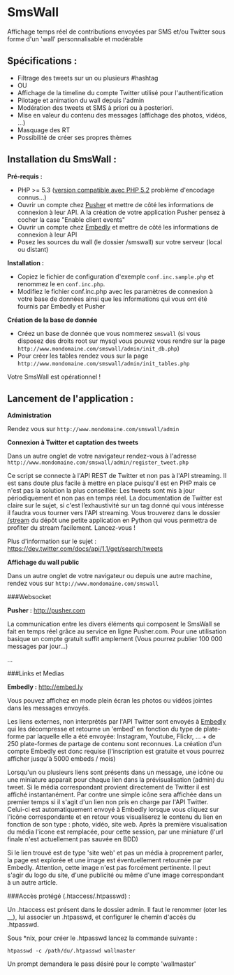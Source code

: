SmsWall
=======

Affichage temps réel de contributions envoyées par SMS et/ou Twitter sous forme d'un 'wall' personnalisable et modérable

Spécifications :
----------------

-   Filtrage des tweets sur un ou plusieurs #hashtag
-   OU
-   Affichage de la timeline du compte Twitter utilisé pour l'authentification
-   Pilotage et animation du wall depuis l'admin
-   Modération des tweets et SMS à priori ou à posteriori.
-   Mise en valeur du contenu des messages (affichage des photos, vidéos, ...)
-   Masquage des RT
-   Possibilité de créer ses propres thèmes


Installation du SmsWall :
-------------------------

__Pré-requis :__

- PHP >= 5.3 ([version compatible avec PHP 5.2](https://github.com/assobug/smswall/tree/785e109f3415aaa6f9214f030c73ebb58d4452d2) problème d'encodage connus...)
- Ouvrir un compte chez [Pusher](http://pusher.com) et mettre de côté les informations de connexion à leur API. A la création de votre application Pusher pensez à cocher la case "Enable client events"
- Ouvrir un compte chez [Embedly](http://embed.ly) et mettre de côté les informations de connexion à leur API
- Posez les sources du wall (le dossier /smswall) sur votre serveur (local ou distant)


__Installation :__

- Copiez le fichier de configuration d'exemple ```conf.inc.sample.php``` et renommez le en ```conf.inc.php```.
- Modifiez le fichier conf.inc.php avec les paramètres de connexion à votre base de données ainsi que les informations qui vous ont été fournis par Embedly et Pusher


__Création de la base de donnée__

- Créez un base de donnée que vous nommerez ```smswall``` (si vous disposez des droits root sur mysql vous pouvez vous rendre sur la page ```http://www.mondomaine.com/smswall/admin/init_db.php```)
- Pour créer les tables rendez vous sur la page ```http://www.mondomaine.com/smswall/admin/init_tables.php```

Votre SmsWall est opérationnel !


Lancement de l'application :
----------------------------


__Administration__

Rendez vous sur ```http://www.mondomaine.com/smswall/admin```

__Connexion à Twitter et captation des tweets__

Dans un autre onglet de votre navigateur rendez-vous à l'adresse ```http://www.mondomaine.com/smswall/admin/register_tweet.php```

Ce script se connecte à l'API REST de Twitter et non pas à l'API streaming. Il est sans doute plus facile à mettre en place puisqu'il est en PHP mais ce n'est pas la solution la plus conseillée: Les tweets sont mis à jour périodiquement et non pas en temps réel. La documentation de Twitter est claire sur le sujet, si c'est l’exhaustivité sur un tag donné qui vous intéresse il faudra vous tourner vers l'API streaming. Vous trouverez dans le dossier [/stream](https://github.com/assobug/smswall/tree/master/stream) du dépôt une petite application en Python qui vous permettra de profiter du stream facilement. Lancez-vous !

Plus d'information sur le sujet : <https://dev.twitter.com/docs/api/1.1/get/search/tweets>

__Affichage du wall public__

Dans un autre onglet de votre navigateur ou depuis une autre machine, rendez vous sur ```http://www.mondomaine.com/smswall```


###Websocket

__Pusher :__ <http://pusher.com>

La communication entre les divers éléments qui composent le SmsWall se fait en temps réel grâce au service en ligne Pusher.com. Pour une utilisation basique un compte gratuit suffit amplement (Vous pourrez publier 100 000 messages par jour...)

...


###Links et Medias

__Embedly :__ <http://embed.ly>

Vous pouvez affichez en mode plein écran les photos ou vidéos jointes dans les messages envoyés.

Les liens externes, non interprétés par l'API Twitter sont envoyés à [Embedly](http://embed.ly) qui les décompresse et retourne un 'embed' en fonction du type de plate-forme par laquelle elle a été envoyée: Instagram, Youtube, Flickr, ... + de 250 plate-formes de partage de contenu sont reconnues. La création d'un compte Embedly est donc requise (l'inscription est gratuite et vous pourrez afficher jusqu'à 5000 embeds / mois)

Lorsqu'un ou plusieurs liens sont présents dans un message, une icône ou une miniature apparait pour chaque lien dans la prévisualisation (admin) du tweet. Si le média correspondant provient directement de Twitter il est affiché instantanément. Par contre une simple icône sera affichée dans un premier temps si il s'agit d'un lien non pris en charge par l'API Twitter. Celui-ci est automatiquement envoyé à Embedly lorsque vous cliquez sur l'icône correspondante et en retour vous visualiserez le contenu du lien en fonction de son type : photo, vidéo, site web. Après la première visualisation du média l'icone est remplacée, pour cette session, par une miniature (l'url finale n'est actuellement pas sauvée en BDD)

Si le lien trouvé est de type 'site web' et pas un média à proprement parler, la page est explorée et une image est éventuellement retournée par Embedly. Attention, cette image n'est pas forcément pertinente. Il peut s'agir du logo du site, d'une publicité ou même d'une image correspondant à un autre article.


###Accès protégé (.htaccess/.htpasswd) :

Un .htaccess est présent dans le dossier admin. Il faut le renommer (oter les __), lui associer un .htpasswd, et configurer le chemin d'accès du .htpasswd.

Sous *nix, pour créer le .htpasswd lancez la commande suivante :

    htpasswd -c /path/du/.htpasswd wallmaster

Un prompt demandera le pass désiré pour le compte 'wallmaster'


